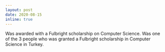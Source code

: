 ```yaml
---
layout: post
date: 2020-08-15 
inline: true
---
```


Was awarded with a Fulbright scholarship on Computer Science. Was one of the 3 people who was granted a Fulbright scholarship in Computer Science in Turkey. 